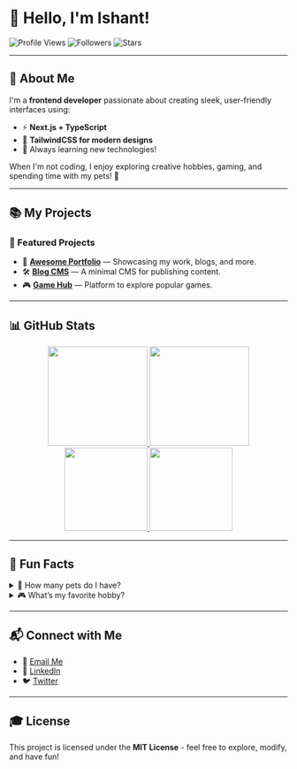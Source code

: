 # 👋 Hello, I'm Ishant! 

![Profile Views](https://komarev.com/ghpvc/?username=ishant-dev-design&color=blue)
![Followers](https://img.shields.io/github/followers/ishant-dev-design?style=social)
![Stars](https://img.shields.io/github/stars/ishant-dev-design?style=social)

---

## 🚀 About Me

I'm a **frontend developer** passionate about creating sleek, user-friendly interfaces using:

- ⚡ **Next.js + TypeScript**
- 🎨 **TailwindCSS for modern designs**
- 🧠 Always learning new technologies!

When I'm not coding, I enjoy exploring creative hobbies, gaming, and spending time with my pets! 🐾

---

## 📚 My Projects

### 🚀 Featured Projects

- 🎨 **[Awesome Portfolio](https://github.com/ishant-dev-design/portfolio)** — Showcasing my work, blogs, and more.
- 🛠️ **[Blog CMS](https://github.com/ishant-dev-design/blog-cms)** — A minimal CMS for publishing content.
- 🎮 **[Game Hub](https://github.com/ishant-dev-design/game-hub)** — Platform to explore popular games.

---

## 📊 GitHub Stats

<div align="center">
  <a href="https://github.com/ishant-dev-design">
    <img height="180em" src="https://github-readme-stats.vercel.app/api?username=ishant-dev-design&show_icons=true&theme=dark&include_all_commits=true&count_private=true"/>
    <img height="180em" src="https://github-readme-stats.vercel.app/api/top-langs/?username=ishant-dev-design&layout=compact&langs_count=7&theme=dark"/>
  </a>
</div>

<div align="center">
  <a href="https://github.com/ishant-dev-design">
    <img height="150em" src="https://github-profile-summary-cards.vercel.app/api/cards/profile-details?username=ishant-dev-design&theme=dark"/>
    <img height="150em" src="https://github-profile-summary-cards.vercel.app/api/cards/repos-per-language?username=ishant-dev-design&theme=dark"/>
  </a>
</div>

---

## 🎯 Fun Facts

<details>
<summary>🐾 How many pets do I have?</summary>
I have a few adorable pets featured on my portfolio! 🐕🐾
</details>

<details>
<summary>🎮 What’s my favorite hobby?</summary>
Explore my hobbies section to find out! 🎨
</details>

---

## 📬 Connect with Me

- 📧 [Email Me](mailto:ishant.devdesign@gmail.com)
- 💼 [LinkedIn](https://linkedin.com/in/yourprofile)
- 🐦 [Twitter](https://twitter.com/yourhandle)

---

## 🎓 License

This project is licensed under the **MIT License** - feel free to explore, modify, and have fun!


